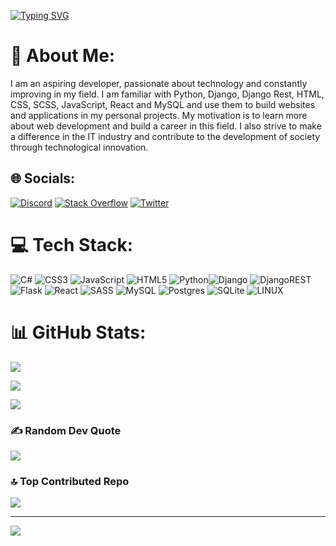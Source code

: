 [![Typing SVG](https://readme-typing-svg.demolab.com?font=Areial&weight=600&size=34&pause=1000&color=F5F5F5&background=63636300&width=435&lines=Suro299)](https://git.io/typing-svg)


# 💫 About Me: 
I am an aspiring developer, passionate about technology and constantly improving in my field. I am familiar with Python, Django, Django Rest, HTML, CSS, SCSS, JavaScript, React and MySQL and use them to build websites and applications in my personal projects. My motivation is to learn more about web development and build a career in this field. I also strive to make a difference in the IT industry and contribute to the development of society through technological innovation.


## 🌐 Socials:
[![Discord](https://img.shields.io/badge/Discord-%237289DA.svg?logo=discord&logoColor=white)](https://discord.gg/Suro299#2773) [![Stack Overflow](https://img.shields.io/badge/-Stackoverflow-FE7A16?logo=stack-overflow&logoColor=white)](https://stackoverflow.com/users/20111859) [![Twitter](https://img.shields.io/badge/Twitter-%231DA1F2.svg?logo=Twitter&logoColor=white)](https://twitter.com/Suro299) 

# 💻 Tech Stack:
![C#](https://img.shields.io/badge/c%23-%23239120.svg?style=for-the-badge&logo=c-sharp&logoColor=white) ![CSS3](https://img.shields.io/badge/css3-%231572B6.svg?style=for-the-badge&logo=css3&logoColor=white) ![JavaScript](https://img.shields.io/badge/javascript-%23323330.svg?style=for-the-badge&logo=javascript&logoColor=%23F7DF1E) ![HTML5](https://img.shields.io/badge/html5-%23E34F26.svg?style=for-the-badge&logo=html5&logoColor=white) ![Python](https://img.shields.io/badge/python-3670A0?style=for-the-badge&logo=python&logoColor=ffdd54)![Django](https://img.shields.io/badge/django-%23092E20.svg?style=for-the-badge&logo=django&logoColor=white) ![DjangoREST](https://img.shields.io/badge/DJANGO-REST-ff1709?style=for-the-badge&logo=django&logoColor=white&color=ff1709&labelColor=gray) ![Flask](https://img.shields.io/badge/flask-%23000.svg?style=for-the-badge&logo=flask&logoColor=white) ![React](https://img.shields.io/badge/react-%2320232a.svg?style=for-the-badge&logo=react&logoColor=%2361DAFB) ![SASS](https://img.shields.io/badge/SASS-hotpink.svg?style=for-the-badge&logo=SASS&logoColor=white) ![MySQL](https://img.shields.io/badge/mysql-%2300f.svg?style=for-the-badge&logo=mysql&logoColor=white) ![Postgres](https://img.shields.io/badge/postgres-%23316192.svg?style=for-the-badge&logo=postgresql&logoColor=white) ![SQLite](https://img.shields.io/badge/sqlite-%2307405e.svg?style=for-the-badge&logo=sqlite&logoColor=white) ![LINUX](https://img.shields.io/badge/Linux-FCC624?style=for-the-badge&logo=linux&logoColor=black)

# 📊 GitHub Stats:
![](https://github-readme-stats.vercel.app/api?username=Suro299&theme=blueberry&hide_border=false&include_all_commits=false&count_private=false)<br/>

![](https://github-readme-streak-stats.herokuapp.com/?user=Suro299&theme=blueberry&hide_border=false)<br/>

![](https://github-readme-stats.vercel.app/api/top-langs/?username=Suro299&theme=blueberry&hide_border=false&include_all_commits=false&count_private=false&layout=compact)

### ✍️ Random Dev Quote
![](https://quotes-github-readme.vercel.app/api?type=horizontal&theme=tokyonight)

### 🔝 Top Contributed Repo
![](https://github-contributor-stats.vercel.app/api?username=Suro299&limit=5&theme=dark&combine_all_yearly_contributions=true)

---
[![](https://visitcount.itsvg.in/api?id=Suro299&icon=2&color=6)](https://visitcount.itsvg.in)

<!-- Proudly created with GPRM ( https://gprm.itsvg.in ) -->
